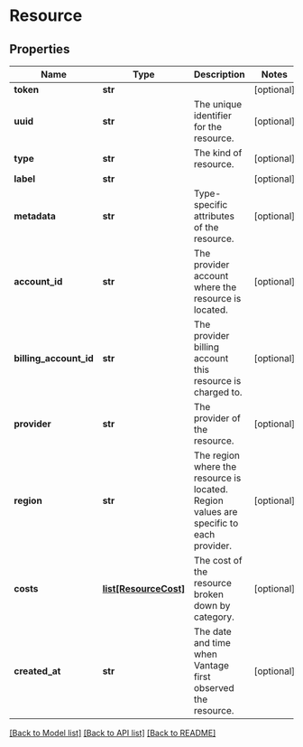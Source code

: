 # Resource

## Properties
Name | Type | Description | Notes
------------ | ------------- | ------------- | -------------
**token** | **str** |  | [optional] 
**uuid** | **str** | The unique identifier for the resource. | [optional] 
**type** | **str** | The kind of resource. | [optional] 
**label** | **str** |  | [optional] 
**metadata** | **str** | Type-specific attributes of the resource. | [optional] 
**account_id** | **str** | The provider account where the resource is located. | [optional] 
**billing_account_id** | **str** | The provider billing account this resource is charged to. | [optional] 
**provider** | **str** | The provider of the resource. | [optional] 
**region** | **str** | The region where the resource is located. Region values are specific to each provider. | [optional] 
**costs** | [**list[ResourceCost]**](ResourceCost.md) | The cost of the resource broken down by category. | [optional] 
**created_at** | **str** | The date and time when Vantage first observed the resource. | [optional] 

[[Back to Model list]](../README.md#documentation-for-models) [[Back to API list]](../README.md#documentation-for-api-endpoints) [[Back to README]](../README.md)


